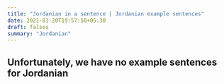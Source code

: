 ```yaml
---
title: "Jordanian in a sentence | Jordanian example sentences"
date: 2021-01-20T19:57:50+05:30
draft: falses
summary: "Jordanian"
---
```

## Unfortunately, we have no example sentences for Jordanian                 
